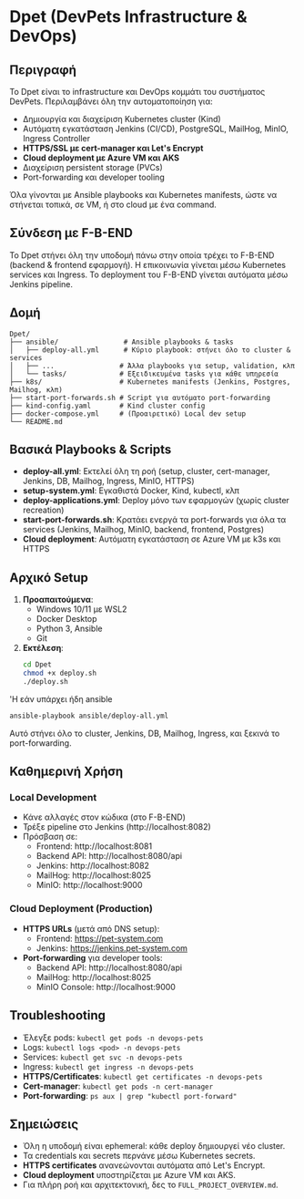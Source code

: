 # Dpet (DevPets Infrastructure & DevOps)

## Περιγραφή
Το Dpet είναι το infrastructure και DevOps κομμάτι του συστήματος DevPets. Περιλαμβάνει όλη την αυτοματοποίηση για:
- Δημιουργία και διαχείριση Kubernetes cluster (Kind)
- Αυτόματη εγκατάσταση Jenkins (CI/CD), PostgreSQL, MailHog, MinIO, Ingress Controller
- **HTTPS/SSL με cert-manager και Let's Encrypt**
- **Cloud deployment με Azure VM και AKS**
- Διαχείριση persistent storage (PVCs)
- Port-forwarding και developer tooling

Όλα γίνονται με Ansible playbooks και Kubernetes manifests, ώστε να στήνεται τοπικά, σε VM, ή στο cloud με ένα command.

## Σύνδεση με F-B-END
Το Dpet στήνει όλη την υποδομή πάνω στην οποία τρέχει το F-B-END (backend & frontend εφαρμογή). Η επικοινωνία γίνεται μέσω Kubernetes services και Ingress. Το deployment του F-B-END γίνεται αυτόματα μέσω Jenkins pipeline.

## Δομή
```
Dpet/
├── ansible/                # Ansible playbooks & tasks
│   ├── deploy-all.yml      # Κύριο playbook: στήνει όλο το cluster & services
│   ├── ...                # Άλλα playbooks για setup, validation, κλπ
│   └── tasks/             # Εξειδικευμένα tasks για κάθε υπηρεσία
├── k8s/                   # Kubernetes manifests (Jenkins, Postgres, Mailhog, κλπ)
├── start-port-forwards.sh # Script για αυτόματο port-forwarding
├── kind-config.yaml       # Kind cluster config
├── docker-compose.yml     # (Προαιρετικό) Local dev setup
└── README.md
```

## Βασικά Playbooks & Scripts
- **deploy-all.yml**: Εκτελεί όλη τη ροή (setup, cluster, cert-manager, Jenkins, DB, Mailhog, Ingress, MinIO, HTTPS)
- **setup-system.yml**: Εγκαθιστά Docker, Kind, kubectl, κλπ
- **deploy-applications.yml**: Deploy μόνο των εφαρμογών (χωρίς cluster recreation)
- **start-port-forwards.sh**: Κρατάει ενεργά τα port-forwards για όλα τα services (Jenkins, Mailhog, MinIO, backend, frontend, Postgres)
- **Cloud deployment**: Αυτόματη εγκατάσταση σε Azure VM με k3s και HTTPS

## Αρχικό Setup
1. **Προαπαιτούμενα**:
   - Windows 10/11 με WSL2
   - Docker Desktop
   - Python 3, Ansible
   - Git
2. **Εκτέλεση**:
   ```bash
   cd Dpet
   chmod +x deploy.sh
   ./deploy.sh
   ```
'Η εάν υπάρχει ήδη ansible 
```bash
ansible-playbook ansible/deploy-all.yml
 ```
   Αυτό στήνει όλο το cluster, Jenkins, DB, Mailhog, Ingress, και ξεκινά το port-forwarding.

## Καθημερινή Χρήση

### Local Development
- Κάνε αλλαγές στον κώδικα (στο F-B-END)
- Τρέξε pipeline στο Jenkins (http://localhost:8082)
- Πρόσβαση σε:
  - Frontend: http://localhost:8081
  - Backend API: http://localhost:8080/api
  - Jenkins: http://localhost:8082
  - MailHog: http://localhost:8025
  - MinIO: http://localhost:9000

### Cloud Deployment (Production)
- **HTTPS URLs** (μετά από DNS setup):
  - Frontend: https://pet-system.com
  - Jenkins: https://jenkins.pet-system.com
- **Port-forwarding** για developer tools:
  - Backend API: http://localhost:8080/api
  - MailHog: http://localhost:8025
  - MinIO Console: http://localhost:9000

## Troubleshooting
- Έλεγξε pods: `kubectl get pods -n devops-pets`
- Logs: `kubectl logs <pod> -n devops-pets`
- Services: `kubectl get svc -n devops-pets`
- Ingress: `kubectl get ingress -n devops-pets`
- **HTTPS/Certificates**: `kubectl get certificates -n devops-pets`
- **Cert-manager**: `kubectl get pods -n cert-manager`
- **Port-forwarding**: `ps aux | grep "kubectl port-forward"`

## Σημειώσεις
- Όλη η υποδομή είναι ephemeral: κάθε deploy δημιουργεί νέο cluster.
- Τα credentials και secrets περνάνε μέσω Kubernetes secrets.
- **HTTPS certificates** ανανεώνονται αυτόματα από Let's Encrypt.
- **Cloud deployment** υποστηρίζεται με Azure VM και AKS.
- Για πλήρη ροή και αρχιτεκτονική, δες το `FULL_PROJECT_OVERVIEW.md`.



 

